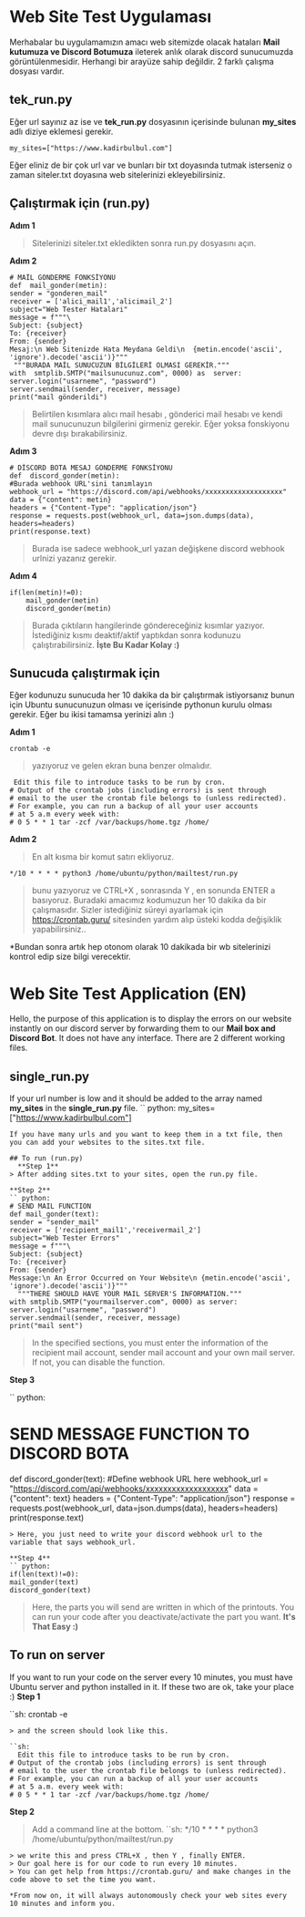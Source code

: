 # Web Site Test Uygulaması

Merhabalar bu uygulamamızın amacı web sitemizde olacak hataları **Mail kutumuza ve Discord Botumuza** ileterek anlık olarak discord sunucumuzda görüntülenmesidir.
Herhangi bir arayüze sahip değildir.
2 farklı çalışma dosyası vardır.
## tek_run.py 
Eğer url sayınız az ise ve **tek_run.py** dosyasının içerisinde bulunan **my_sites** adlı diziye eklemesi gerekir.
```python:
my_sites=["https://www.kadirbulbul.com"]
```
Eğer eliniz de bir çok url var ve bunları bir txt doyasında tutmak isterseniz o zaman siteler.txt doyasına web sitelerinizi ekleyebilirsiniz.

## Çalıştırmak için  (run.py)
 **Adım 1** 
> Sitelerinizi siteler.txt ekledikten  sonra run.py dosyasını açın.

**Adım 2**
```python:
# MAİL GÖNDERME FONKSİYONU
def  mail_gonder(metin):
sender = "gonderen_mail"
receiver = ['alici_mail1','alicimail_2']
subject="Web Tester Hatalari"
message = f"""\
Subject: {subject}
To: {receiver}
From: {sender}
Mesaj:\n Web Sitenizde Hata Meydana Geldi\n  {metin.encode('ascii', 
'ignore').decode('ascii')}"""
 """BURADA MAİL SUNUCUZUN BİLGİLERİ OLMASI GEREKİR."""
with  smtplib.SMTP("mailsunucunuz.com", 0000) as  server:
server.login("usarneme", "password")
server.sendmail(sender, receiver, message)
print("mail gönderildi")
```
> Belirtilen kısımlara alıcı mail hesabı  , gönderici mail hesabı ve kendi mail sunucunuzun bilgilerini girmeniz  gerekir. Eğer yoksa fonskiyonu devre dışı bırakabilirsiniz.

**Adım 3**
```python:
# DİSCORD BOTA MESAJ GÖNDERME FONKSİYONU
def  discord_gonder(metin):
#Burada webhook URL'sini tanımlayın
webhook_url = "https://discord.com/api/webhooks/xxxxxxxxxxxxxxxxxxx"  
data = {"content": metin}
headers = {"Content-Type": "application/json"}
response = requests.post(webhook_url, data=json.dumps(data), headers=headers)
print(response.text)
```
> Burada ise sadece webhook_url yazan değişkene discord webhook urlnizi yazanız gerekir.

**Adım 4**
```python:
if(len(metin)!=0):
	mail_gonder(metin)
	discord_gonder(metin)
```
> Burada çıktıların hangilerinde göndereceğiniz kısımlar yazıyor. İstediğiniz kısmı deaktif/aktif yaptıkdan sonra kodunuzu çalıştırabilirsiniz. **İşte Bu Kadar Kolay :)**


## Sunucuda çalıştırmak için 
Eğer kodunuzu sunucuda her 10 dakika da bir çalıştırmak istiyorsanız bunun için Ubuntu sunucunuzun olması  ve içerisinde pythonun kurulu olması gerekir.
Eğer bu ikisi tamamsa yerinizi alın :)

**Adım 1** 

```sh: 
crontab -e
```
> yazıyoruz ve gelen ekran buna benzer  olmalıdır.

```sh: 
 Edit this file to introduce tasks to be run by cron.
# Output of the crontab jobs (including errors) is sent through
# email to the user the crontab file belongs to (unless redirected).
# For example, you can run a backup of all your user accounts
# at 5 a.m every week with:
# 0 5 * * 1 tar -zcf /var/backups/home.tgz /home/

```

**Adım 2**
> En alt kısma bir komut satırı ekliyoruz.
```sh:
*/10 * * * * python3 /home/ubuntu/python/mailtest/run.py
```
> bunu yazıyoruz ve CTRL+X , sonrasında Y , en sonunda ENTER a basıyoruz.
> Buradaki amacımız kodumuzun her 10 dakika da bir çalışmasıdır.
> Sizler istediğiniz süreyi ayarlamak için https://crontab.guru/ sitesinden yardım  alıp üsteki kodda değişiklik yapabilirsiniz..

*Bundan sonra artık hep otonom olarak 10 dakikada bir wb sitelerinizi kontrol edip size bilgi verecektir.
 

 # Web Site Test Application (EN)

Hello, the purpose of this application is to display the errors on our website instantly on our discord server by forwarding them to our **Mail box and Discord Bot**.
It does not have any interface.
There are 2 different working files.
## single_run.py
If your url number is low and it should be added to the array named **my_sites** in the **single_run.py** file.
`` python:
my_sites=["https://www.kadirbulbul.com"]
```
If you have many urls and you want to keep them in a txt file, then you can add your websites to the sites.txt file.

## To run (run.py)
  **Step 1**
> After adding sites.txt to your sites, open the run.py file.

**Step 2**
`` python:
# SEND MAIL FUNCTION
def mail_gonder(text):
sender = "sender_mail"
receiver = ['recipient_mail1','receivermail_2']
subject="Web Tester Errors"
message = f"""\
Subject: {subject}
To: {receiver}
From: {sender}
Message:\n An Error Occurred on Your Website\n {metin.encode('ascii',
'ignore').decode('ascii')}"""
  """THERE SHOULD HAVE YOUR MAIL SERVER'S INFORMATION."""
with smtplib.SMTP("yourmailserver.com", 0000) as server:
server.login("usarneme", "password")
server.sendmail(sender, receiver, message)
print("mail sent")
```
> In the specified sections, you must enter the information of the recipient mail account, sender mail account and your own mail server. If not, you can disable the function.

**Step 3**

`` python:
# SEND MESSAGE FUNCTION TO DISCORD BOTA
def discord_gonder(text):
#Define webhook URL here
webhook_url = "https://discord.com/api/webhooks/xxxxxxxxxxxxxxxxxxx"
data = {"content": text}
headers = {"Content-Type": "application/json"}
response = requests.post(webhook_url, data=json.dumps(data), headers=headers)
print(response.text)
```
> Here, you just need to write your discord webhook url to the variable that says webhook_url.

**Step 4**
`` python:
if(len(text)!=0):
mail_gonder(text)
discord_gonder(text)
```
> Here, the parts you will send are written in which of the printouts. You can run your code after you deactivate/activate the part you want. **It's That Easy :)**


## To run on server
If you want to run your code on the server every 10 minutes, you must have Ubuntu server and python installed in it.
If these two are ok, take your place :)
**Step 1**

``sh:
crontab -e
```
> and the screen should look like this.

``sh:
  Edit this file to introduce tasks to be run by cron.
# Output of the crontab jobs (including errors) is sent through
# email to the user the crontab file belongs to (unless redirected).
# For example, you can run a backup of all your user accounts
# at 5 a.m. every week with:
# 0 5 * * 1 tar -zcf /var/backups/home.tgz /home/

```
**Step 2**
> Add a command line at the bottom.
``sh:
*/10 * * * * python3 /home/ubuntu/python/mailtest/run.py
```
> we write this and press CTRL+X , then Y , finally ENTER.
> Our goal here is for our code to run every 10 minutes.
> You can get help from https://crontab.guru/ and make changes in the code above to set the time you want.

*From now on, it will always autonomously check your web sites every 10 minutes and inform you.